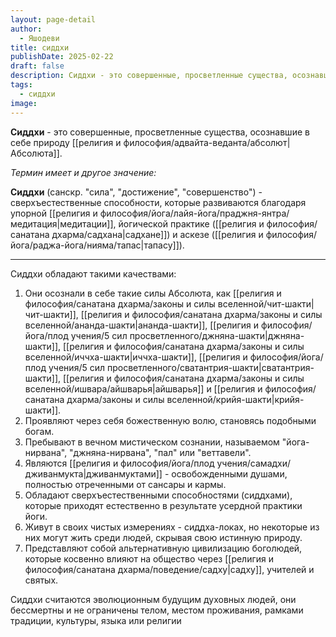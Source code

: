 ```yaml
---
layout: page-detail
author:
  - Яшодеви
title: сиддхи
publishDate: 2025-02-22
draft: false
description: Сиддхи - это совершенные, просветленные существа, осознавшие в себе природу Абсолюта.
tags:
  - сиддхи
image:
---
```

**Сиддхи** - это совершенные, просветленные существа, осознавшие в себе природу [[религия и философия/адвайта-веданта/абсолют|Абсолюта]]. 

*Термин имеет и другое значение:* 

**Сиддхи** (санскр. "сила", "достижение", "совершенство") - сверхъестественные способности, которые развиваются благодаря упорной [[религия и философия/йога/лайя-йога/праджня-янтра/медитация|медитации]], йогической практике ([[религия и философия/санатана дхарма/садхана|садхане]]) и аскезе ([[религия и философия/йога/раджа-йога/нияма/тапас|тапасу]]).

---

Сиддхи обладают такими качествами:

1. Они осознали в себе такие силы Абсолюта, как [[религия и философия/санатана дхарма/законы и силы вселенной/чит-шакти|чит-шакти]], [[религия и философия/санатана дхарма/законы и силы вселенной/ананда-шакти|ананда-шакти]], [[религия и философия/йога/плод учения/5 сил просветленного/джняна-шакти|джняна-шакти]], [[религия и философия/санатана дхарма/законы и силы вселенной/иччха-шакти|иччха-шакти]], [[религия и философия/йога/плод учения/5 сил просветленного/сватантрия-шакти|сватантрия-шакти]], [[религия и философия/санатана дхарма/законы и силы вселенной/ишвара/айшварья|айшварья]] и [[религия и философия/санатана дхарма/законы и силы вселенной/крийя-шакти|крийя-шакти]].
2. Проявляют через себя божественную волю, становясь подобными богам.
3. Пребывают в вечном мистическом сознании, называемом "йога-нирвана", "джняна-нирвана", "пал" или "веттавели".
4. Являются [[религия и философия/йога/плод учения/самадхи/дживанмукта|дживанмуктами]] - освобожденными душами, полностью отреченными от сансары и кармы.
5. Обладают сверхъестественными способностями (сиддхами), которые приходят естественно в результате усердной практики йоги.
6. Живут в своих чистых измерениях - сиддха-локах, но некоторые из них могут жить среди людей, скрывая свою истинную природу.
7. Представляют собой альтернативную цивилизацию боголюдей, которые косвенно влияют на общество через [[религия и философия/санатана дхарма/поведение/садху|садху]], учителей и святых.

Сиддхи считаются эволюционным будущим духовных людей, они бессмертны и не ограничены телом, местом проживания, рамками традиции, культуры, языка или религии